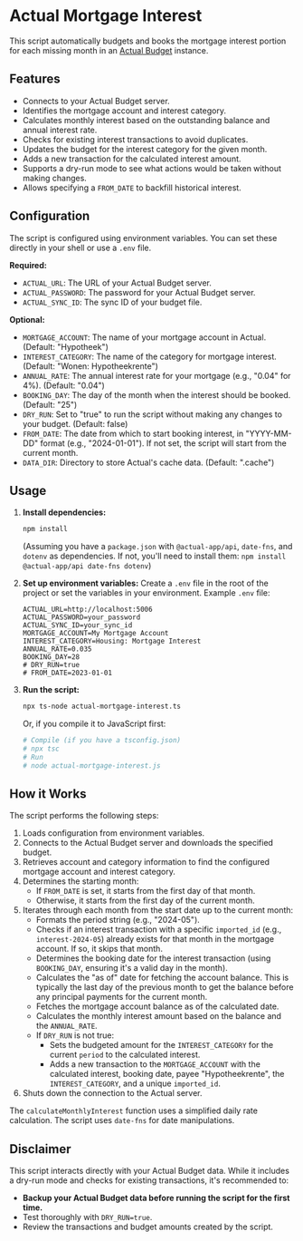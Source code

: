 # Actual Mortgage Interest

This script automatically budgets and books the mortgage interest portion for each missing month in an [Actual Budget](https://actualbudget.com/) instance.

## Features

-   Connects to your Actual Budget server.
-   Identifies the mortgage account and interest category.
-   Calculates monthly interest based on the outstanding balance and annual interest rate.
-   Checks for existing interest transactions to avoid duplicates.
-   Updates the budget for the interest category for the given month.
-   Adds a new transaction for the calculated interest amount.
-   Supports a dry-run mode to see what actions would be taken without making changes.
-   Allows specifying a `FROM_DATE` to backfill historical interest.

## Configuration

The script is configured using environment variables. You can set these directly in your shell or use a `.env` file.

**Required:**

-   `ACTUAL_URL`: The URL of your Actual Budget server.
-   `ACTUAL_PASSWORD`: The password for your Actual Budget server.
-   `ACTUAL_SYNC_ID`: The sync ID of your budget file.

**Optional:**

-   `MORTGAGE_ACCOUNT`: The name of your mortgage account in Actual. (Default: "Hypotheek")
-   `INTEREST_CATEGORY`: The name of the category for mortgage interest. (Default: "Wonen: Hypotheekrente")
-   `ANNUAL_RATE`: The annual interest rate for your mortgage (e.g., "0.04" for 4%). (Default: "0.04")
-   `BOOKING_DAY`: The day of the month when the interest should be booked. (Default: "25")
-   `DRY_RUN`: Set to "true" to run the script without making any changes to your budget. (Default: false)
-   `FROM_DATE`: The date from which to start booking interest, in "YYYY-MM-DD" format (e.g., "2024-01-01"). If not set, the script will start from the current month.
-   `DATA_DIR`: Directory to store Actual's cache data. (Default: ".cache")

## Usage

1.  **Install dependencies:**
    ```bash
    npm install
    ```
    (Assuming you have a `package.json` with `@actual-app/api`, `date-fns`, and `dotenv` as dependencies. If not, you'll need to install them: `npm install @actual-app/api date-fns dotenv`)

2.  **Set up environment variables:**
    Create a `.env` file in the root of the project or set the variables in your environment.
    Example `.env` file:
    ```env
    ACTUAL_URL=http://localhost:5006
    ACTUAL_PASSWORD=your_password
    ACTUAL_SYNC_ID=your_sync_id
    MORTGAGE_ACCOUNT=My Mortgage Account
    INTEREST_CATEGORY=Housing: Mortgage Interest
    ANNUAL_RATE=0.035
    BOOKING_DAY=28
    # DRY_RUN=true
    # FROM_DATE=2023-01-01
    ```

3.  **Run the script:**
    ```bash
    npx ts-node actual-mortgage-interest.ts
    ```
    Or, if you compile it to JavaScript first:
    ```bash
    # Compile (if you have a tsconfig.json)
    # npx tsc
    # Run
    # node actual-mortgage-interest.js
    ```

## How it Works

The script performs the following steps:

1.  Loads configuration from environment variables.
2.  Connects to the Actual Budget server and downloads the specified budget.
3.  Retrieves account and category information to find the configured mortgage account and interest category.
4.  Determines the starting month:
    *   If `FROM_DATE` is set, it starts from the first day of that month.
    *   Otherwise, it starts from the first day of the current month.
5.  Iterates through each month from the start date up to the current month:
    *   Formats the period string (e.g., "2024-05").
    *   Checks if an interest transaction with a specific `imported_id` (e.g., `interest-2024-05`) already exists for that month in the mortgage account. If so, it skips that month.
    *   Determines the booking date for the interest transaction (using `BOOKING_DAY`, ensuring it's a valid day in the month).
    *   Calculates the "as of" date for fetching the account balance. This is typically the last day of the previous month to get the balance before any principal payments for the current month.
    *   Fetches the mortgage account balance as of the calculated date.
    *   Calculates the monthly interest amount based on the balance and the `ANNUAL_RATE`.
    *   If `DRY_RUN` is not true:
        *   Sets the budgeted amount for the `INTEREST_CATEGORY` for the current `period` to the calculated interest.
        *   Adds a new transaction to the `MORTGAGE_ACCOUNT` with the calculated interest, booking date, payee "Hypotheekrente", the `INTEREST_CATEGORY`, and a unique `imported_id`.
6.  Shuts down the connection to the Actual server.

The `calculateMonthlyInterest` function uses a simplified daily rate calculation. The script uses `date-fns` for date manipulations.

## Disclaimer

This script interacts directly with your Actual Budget data. While it includes a dry-run mode and checks for existing transactions, it's recommended to:
-   **Backup your Actual Budget data before running the script for the first time.**
-   Test thoroughly with `DRY_RUN=true`.
-   Review the transactions and budget amounts created by the script.

